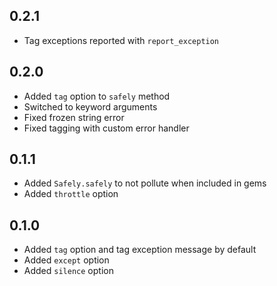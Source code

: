 ## 0.2.1

- Tag exceptions reported with `report_exception`

## 0.2.0

- Added `tag` option to `safely` method
- Switched to keyword arguments
- Fixed frozen string error
- Fixed tagging with custom error handler

## 0.1.1

- Added `Safely.safely` to not pollute when included in gems
- Added `throttle` option

## 0.1.0

- Added `tag` option and tag exception message by default
- Added `except` option
- Added `silence` option
